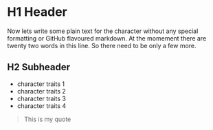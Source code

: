 # H1 Header
Now lets write some plain text for the character without any special formatting or GitHub flavoured markdown. At the momement there are twenty two words in this line. So there need to be only a few more.
## H2 Subheader
* character traits 1
* character traits 2
* character traits 3
* character traits 4
> This is my quote